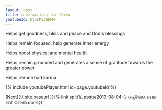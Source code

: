 ```yaml
---
layout: post
title: ଓଁ ସାତରାୟ ନମାହ ୧୦୮ ଟିମଏସ
youtubeId: WjosMi3GbMM
---
```

 
 
Helps get goodness, bliss and peace and God's blessings
 
Helps remain focused, help generate inner energy 
 
Helps boost physical and mental health 
 
Helps remain grounded and generates a sense of gratitude towards the greater power 
 
Helps reduce bad karma
 
 
 
 


{% include youtubePlayer.html id=page.youtubeId %}
 
[Next]({{ site.baseurl }}{% link  split1/_posts/2013-08-04-ଓଁ ସାତ୍ତ୍ଵିକାୟ ନମାହ ୧୦୮ ଟିମଏସ.md%})
 
